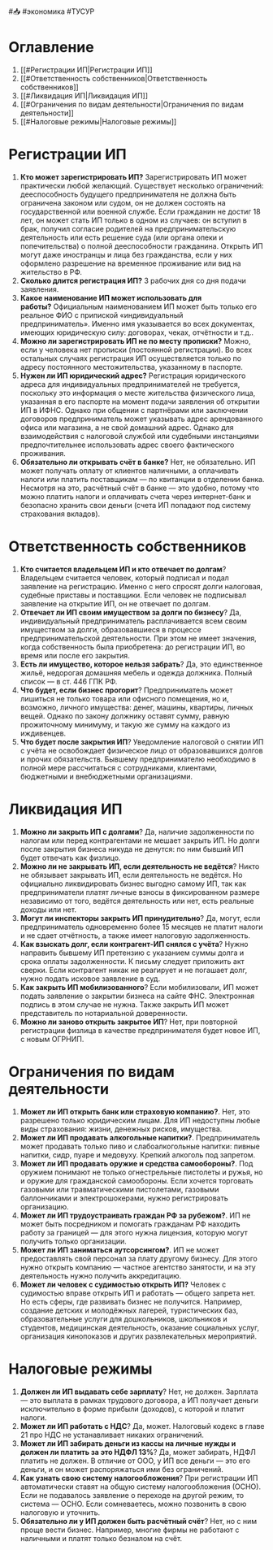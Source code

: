 #📥 #экономика #ТУСУР

# Оглавление

1. [[#Регистрации ИП|Регистрации ИП]]
2. [[#Ответственность собственников|Ответственность собственников]]
3. [[#Ликвидация ИП|Ликвидация ИП]]
4. [[#Ограничения по видам деятельности|Ограничения по видам деятельности]]
5. [[#Налоговые режимы|Налоговые режимы]]

# Регистрации ИП
1. **Кто может зарегистрировать ИП?** Зарегистрировать ИП может практически любой желающий. Существует несколько ограничений: дееспособность будущего предпринимателя не должна быть ограничена законом или судом, он не должен состоять на государственной или военной службе. Если гражданин не достиг 18 лет, он может стать ИП только в одном из случаев: он вступил в брак, получил согласие родителей на предпринимательскую деятельность или есть решение суда (или органа опеки и попечительства) о полной дееспособности гражданина. Открыть ИП могут даже иностранцы и лица без гражданства, если у них оформлено разрешение на временное проживание или вид на жительство в РФ.
2. **Сколько длится регистрация ИП?** 3 рабочих дня со дня подачи заявления.
3. **Какое наименование ИП может использовать для работы?** Официальным наименованием ИП может быть только его реальное ФИО с припиской «индивидуальный предприниматель». Именно имя указывается во всех документах, имеющих юридическую силу: договорах, чеках, отчётности и т.д..
4. **Можно ли зарегистрировать ИП не по месту прописки?** Можно, если у человека нет прописки (постоянной регистрации). Во всех остальных случаях регистрация ИП осуществляется только по адресу постоянного местожительства, указанному в паспорте. 
5. **Нужен ли ИП юридический адрес?** Регистрация юридического адреса для индивидуальных предпринимателей не требуется, поскольку это информация о месте жительства физического лица, указанная в его паспорте на момент подачи заявления об открытии ИП в ИФНС. Однако при общении с партнёрами или заключении договоров предприниматель может указывать адрес арендованного офиса или магазина, а не свой домашний адрес. Однако для взаимодействия с налоговой службой или судебными инстанциями предпочтительнее использовать адрес своего фактического проживания.
6. **Обязательно ли открывать счёт в банке?** Нет, не обязательно. ИП может получать оплату от клиентов наличными, а оплачивать налоги или платить поставщикам — по квитанции в отделении банка. Несмотря на это, расчётный счёт в банке — это удобно, потому что можно платить налоги и оплачивать счета через интернет-банк и безопасно хранить свои деньги (счета ИП попадают под систему страхования вкладов). 
# Ответственность собственников
1. **Кто считается владельцем ИП и кто отвечает по долгам**? Владельцем считается человек, который подписал и подал заявление на регистрацию. Именно с него спросят долги налоговая, судебные приставы и поставщики. Если человек не подписывал заявление на открытие ИП, он не отвечает по долгам.
2. **Отвечает ли ИП своим имуществом за долги по бизнесу**? Да, индивидуальный предприниматель расплачивается всем своим имуществом за долги, образовавшиеся в процессе предпринимательской деятельности. При этом не имеет значения, когда собственность была приобретена: до регистрации ИП, во время или после его закрытия.
3. **Есть ли имущество, которое нельзя забрать**? Да, это единственное жильё, недорогая домашняя мебель и одежда должника. Полный список — в ст. 446 ГПК РФ.
4. **Что будет, если бизнес прогорит**? Предприниматель может лишиться не только товара или офисного помещения, но и, возможно, личного имущества: денег, машины, квартиры, личных вещей. Однако по закону должнику оставят сумму, равную прожиточному минимуму, и такую же сумму на каждого из иждивенцев. 
5. **Что будет после закрытия ИП**? Уведомление налоговой о снятии ИП с учёта не освобождает физическое лицо от образовавшихся долгов и прочих обязательств. Бывшему предпринимателю необходимо в полной мере рассчитаться с сотрудниками, клиентами, бюджетными и внебюджетными организациями. 

# Ликвидация ИП
1. **Можно ли закрыть ИП с долгами**? Да, наличие задолженности по налогам или перед контрагентами не мешает закрыть ИП. Но долги после закрытия бизнеса никуда не денутся: по ним бывший ИП будет отвечать как физлицо.
2. **Можно ли не закрывать ИП, если деятельность не ведётся**? Никто не обязывает закрывать ИП, если деятельность не ведётся. Но официально ликвидировать бизнес выгодно самому ИП, так как предприниматели платят личные взносы в фиксированном размере независимо от того, ведётся деятельность или нет, есть реальные доходы или нет.
3. **Могут ли инспекторы закрыть ИП принудительно**? Да, могут, если предприниматель одновременно более 15 месяцев не платит налоги и не сдает отчётность, а также имеет налоговую задолженность.
4. **Как взыскать долг, если контрагент-ИП снялся с учёта**? Нужно направить бывшему ИП претензию с указанием суммы долга и срока оплаты задолженности. К письму следует приложить акт сверки. Если контрагент никак не реагирует и не погашает долг, нужно подать исковое заявление в суд.
5. **Как закрыть ИП мобилизованного**? Если мобилизовали, ИП может подать заявление о закрытии бизнеса на сайте ФНС. Электронная подпись в этом случае не нужна. Также закрыть ИП может представитель по нотариальной доверенности.
6. **Можно ли заново открыть закрытое ИП**? Нет, при повторной регистрации физлица в качестве предпринимателя будет новое ИП, с новым ОГРНИП.
# Ограничения по видам деятельности
1. **Может ли ИП открыть банк или страховую компанию?**. Нет, это разрешено только юридическим лицам. Для ИП недоступны любые виды страхования: жизни, денежных рисков, имущества.
2. **Может ли ИП продавать алкогольные напитки?**. Предприниматель может продавать только пиво и слабоалкогольные напитки: пивные напитки, сидр, пуаре и медовуху. Крепкий алкоголь под запретом.
3. **Может ли ИП продавать оружие и средства самообороны?**. Под оружием понимают не только огнестрельные пистолеты и ружья, но и оружие для гражданской самообороны. Если хочется торговать газовыми или травматическими пистолетами, газовыми баллончиками и электрошокерами, нужно регистрировать организацию.
4. **Может ли ИП трудоустраивать граждан РФ за рубежом?**. ИП не может быть посредником и помогать гражданам РФ находить работу за границей — для этого нужна лицензия, которую могут получить только организации.
5. **Может ли ИП заниматься аутсорсингом?**. ИП не может предоставлять свой персонал за плату другому бизнесу. Для этого нужно открыть компанию — частное агентство занятости, и на эту деятельность нужно получить аккредитацию.
6. **Может ли человек с судимостью открыть ИП?** Человек с судимостью вправе открыть ИП и работать — общего запрета нет. Но есть сферы, где развивать бизнес не получится. Например, создание детских и молодёжных лагерей, туристических баз, образовательные услуги для дошкольников, школьников и студентов, медицинская деятельность, оказание социальных услуг, организация кинопоказов и других развлекательных мероприятий. 
# Налоговые режимы
1. **Должен ли ИП выдавать себе зарплату**? Нет, не должен. Зарплата — это выплата в рамках трудового договора, а ИП получает деньги исключительно в форме прибыли (доходов), с которой и платит налоги.
2. **Может ли ИП работать с НДС**? Да, может. Налоговый кодекс в главе 21 про НДС не устанавливает никаких ограничений.
3. **Может ли ИП забирать деньги из кассы на личные нужды и должен ли платить за это НДФЛ 13%**? Да, может забирать, НДФЛ платить не должен. В отличие от ООО, у ИП все деньги — это его деньги, и он может распоряжаться ими без ограничений.
4. **Как узнать свою систему налогообложения**? При регистрации ИП автоматически ставят на общую систему налогообложения (ОСНО). Если не подавалось заявление о переходе на другой режим, то система — ОСНО. Если сомневаетесь, можно позвонить в свою налоговую и уточнить.
5. **Обязательно ли у ИП должен быть расчётный счёт**? Нет, но с ним проще вести бизнес. Например, многие фирмы не работают с наличными и платят только безналом на счёт.